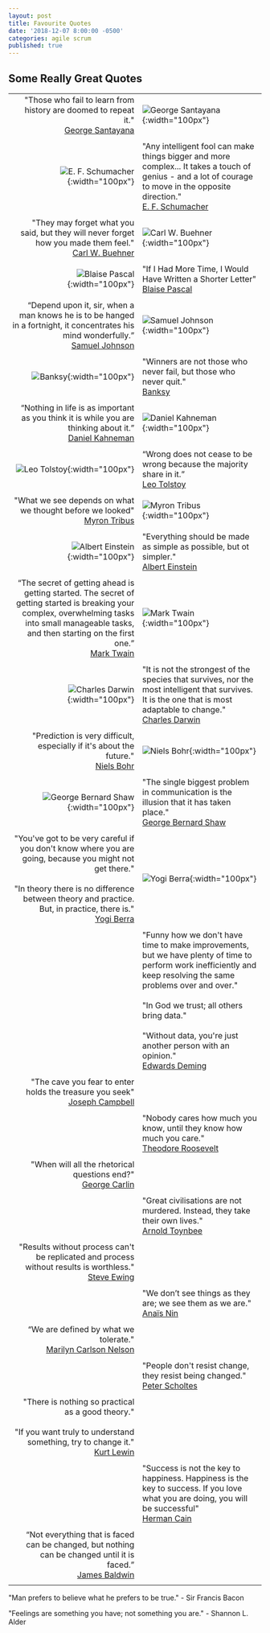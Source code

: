 ```yaml
---
layout: post
title: Favourite Quotes
date: '2018-12-07 8:00:00 -0500'
categories: agile scrum
published: true
---
```

## Some Really Great Quotes

|   |   |
| -------------: | :------------- |
| "Those who fail to learn from history are doomed to repeat it."<br>[George Santayana](https://en.wikipedia.org/wiki/George_Santayana) | ![George Santayana]({{site.baseurl}}/assets/george_santayana.jpg){:width="100px"} |
| | |
| ![E. F. Schumacher]({{site.baseurl}}/assets/schumacher.jpg){:width="100px"} | "Any intelligent fool can make things bigger and more complex... It takes a touch of genius - and a lot of courage to move in the opposite direction."<br>[E. F. Schumacher](https://en.wikipedia.org/wiki/E._F._Schumacher) |
| | |
| "They may forget what you said, but they will never forget how you made them feel."<br>[Carl W. Buehner](https://en.wikipedia.org/wiki/Carl_W._Buehner) | ![Carl W. Buehner]({{site.baseurl}}/assets/buehner.jpg){:width="100px"} |
| | |
| ![Blaise Pascal]({{site.baseurl}}/assets/blaise_pascal.jpg){:width="100px"} | "If I Had More Time, I Would Have Written a Shorter Letter"<br>[Blaise Pascal](https://en.wikipedia.org/wiki/Blaise_Pascal) |
| | |
| “Depend upon it, sir, when a man knows he is to be hanged in a fortnight, it concentrates his mind wonderfully.”<br>[Samuel Johnson](https://en.wikipedia.org/wiki/Samuel_Johnson) | ![Samuel Johnson]({{site.baseurl}}/assets/samuel_johnson.jpg){:width="100px"} |
| | |
| ![Banksy]({{site.baseurl}}/assets/banksy.jpg){:width="100px"} | "Winners are not those who never fail, but those who never quit."<br>[Banksy](https://en.wikipedia.org/wiki/Banksy) |
| | |
| “Nothing in life is as important as you think it is while you are thinking about it.”<br>[Daniel Kahneman](https://en.wikipedia.org/wiki/Daniel_Kahneman) | ![Daniel Kahneman]({{site.baseurl}}/assets/daniel_kahneman.jpg){:width="100px"} |
| | |
| ![Leo Tolstoy]({{site.baseurl}}/assets/leo_tolstoy.jpg){:width="100px"} | “Wrong does not cease to be wrong because the majority share in it.”<br>[Leo Tolstoy](https://en.wikipedia.org/wiki/Leo_Tolstoy) |
| | |
| "What we see depends on what we thought before we looked"<br>[Myron Tribus](https://en.wikipedia.org/wiki/Myron_Tribus) | ![Myron Tribus]({{site.baseurl}}/assets/myron_tribus.jpg){:width="100px"} |
| | |
| ![Albert Einstein]({{site.baseurl}}/assets/einstein.jpg){:width="100px"} | "Everything should be made as simple as possible, but ot simpler."<br>[Albert Einstein](https://en.wikipedia.org/wiki/Albert_Einstein) |
| | |
| “The secret of getting ahead is getting started. The secret of getting started is breaking your complex, overwhelming tasks into small manageable tasks, and then starting on the first one.”<br>[Mark Twain](https://en.wikipedia.org/wiki/Mark_Twain) | ![Mark Twain]({{site.baseurl}}/assets/Mark_Twain.jpg){:width="100px"} |
| | |
| ![Charles Darwin]({{site.baseurl}}/assets/charles_darwin.jpg){:width="100px"} | "It is not the strongest of the species that survives, nor the most intelligent that survives. It is the one that is most adaptable to change."<br>[Charles Darwin](https://quoteinvestigator.com/2014/05/04/adapt/) |
| | |
| "Prediction is very difficult, especially if it's about the future."<br>[Niels Bohr](https://www.brainyquote.com/quotes/niels_bohr_130288) | ![Niels Bohr]({{site.baseurl}}/assets/niels_bohr.jpg){:width="100px"} |
| | |
| ![George Bernard Shaw]({{site.baseurl}}/assets/george_bernard_shaw.jpg){:width="100px"} | "The single biggest problem in communication is the illusion that it has taken place."<br>[George Bernard Shaw](https://en.wikipedia.org/wiki/George_Bernard_Shaw) |
| | |
| "You've got to be very careful if you don't know where you are going, because you might not get there."<br><br>"In theory there is no difference between theory and practice. But, in practice, there is."<br>[Yogi Berra](https://en.wikipedia.org/wiki/Yogi_Berra) | ![Yogi Berra]({{site.baseurl}}/assets/yogi_berra.png){:width="100px"} |
| | |
|  | "Funny how we don't have time to make improvements, but we have plenty of time to perform work inefficiently and keep resolving the same problems over and over."<br><br>"In God we trust; all others bring data."<br><br>"Without data, you're just another person with an opinion."<br>[Edwards Deming](https://en.m.wikipedia.org/wiki/W._Edwards_Deming) |
| | |
| "The cave you fear to enter holds the treasure you seek"<br>[Joseph Campbell](https://en.wikipedia.org/wiki/Joseph_Campbell) |  |
| | |
|  | "Nobody cares how much you know, until they know how much you care."<br>[Theodore Roosevelt](https://en.wikipedia.org/wiki/Theodore_Roosevelt) |
| | |
| "When will all the rhetorical questions end?"<br>[George Carlin](https://en.wikipedia.org/wiki/George_Carlin) |   |
| | |
|   | "Great civilisations are not murdered. Instead, they take their own lives."<br>[Arnold Toynbee](https://en.wikipedia.org/wiki/Arnold_J._Toynbee) |
| | |
| "Results without process can't be replicated and process without results is worthless."<br>[Steve Ewing](https://www.depauw.edu/news-media/latest-news/details/18916/) |
| | |
| | "We don’t see things as they are; we see them as we are."<br>[Anaïs Nin](https://en.wikipedia.org/wiki/Ana%C3%AFs_Nin) |
| | |
| “We are defined by what we tolerate."<br>[Marilyn Carlson Nelson](https://en.wikipedia.org/wiki/Marilyn_Carlson_Nelson) | |
| | |
| | "People don't resist change, they resist being changed."<br>[Peter Scholtes](https://en.wikipedia.org/wiki/Peter_Scholtes) |
| | |
| "There is nothing so practical as a good theory."<br><br>"If you want truly to understand something, try to change it."<br>[Kurt Lewin](https://en.wikipedia.org/wiki/Kurt_Lewin) |
| | |
| | "Success is not the key to happiness.  Happiness is the key to success.  If you love what you are doing, you will be successful"<br>[Herman Cain](https://en.wikipedia.org/wiki/Herman_Cain) |
| | |
| “Not everything that is faced can be changed, but nothing can be changed until it is faced.”<br>[James Baldwin](https://en.wikipedia.org/wiki/James_Baldwin) | |
| | |

"Man prefers to believe what he prefers to be true." - Sir Francis Bacon

"Feelings are something you have; not something you are." - Shannon L. Alder
